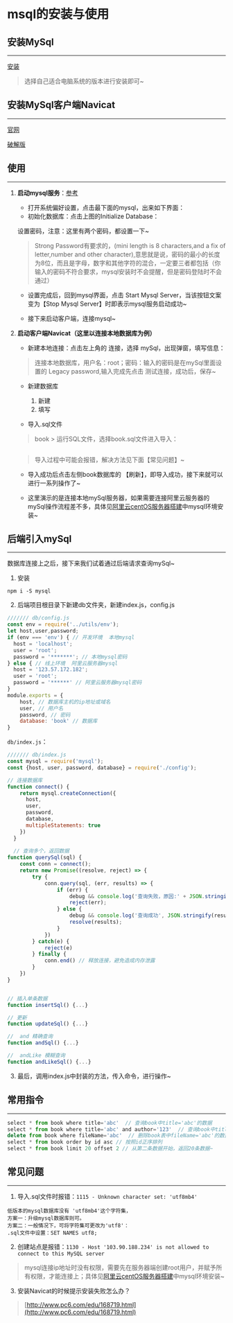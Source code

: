 # msql的安装与使用


## 安装MySql
---
[安装](https://dev.mysql.com/downloads/mysql/)
> 选择自己适合电脑系统的版本进行安装即可~




## 安装MySql客户端Navicat
---
[官网](http://www.navicat.com.cn/products/navicat-for-mysql)

[破解版](http://www.pc6.com/mac/111878.html)


## 使用
---
1. **启动mysql服务**：[参考](https://blog.csdn.net/qq_25628891/article/details/88431942)

    - 打开系统偏好设置，点击最下面的mysql，出来如下界面：

    <img :src="$withBase('/images/project/mysql001.png')" width="auto"/>


    - 初始化数据库：点击上图的Initialize Database：

    <img :src="$withBase('/images/project/mysql002.png')" width="auto"/>

    设置密码，注意：这里有两个密码，都设置一下~

    > Strong Password有要求的，(mini length is 8 characters,and a fix of letter,number and other character),意思就是说，密码的最小的长度为8位，而且是字母，数字和其他字符的混合，一定要三者都包括（你输入的密码不符合要求，mysql安装时不会提醒，但是密码登陆时不会通过）


    - 设置完成后，回到mysql界面，点击 Start Mysql Server，当该按钮文案变为【Stop Mysql Server】时即表示mysql服务启动成功~

    - 接下来启动客户端，连接mysql~


2. **启动客户端Navicat（这里以连接本地数据库为例）**

    - 新建本地连接：点击左上角的 连接，选择 mySql，出现弹窗，填写信息：

    <img :src="$withBase('/images/project/mysql003.png')" width="auto"/>

    > 连接本地数据库，用户名：root；密码：输入的密码是在mySql里面设置的 Legacy password,输入完成先点击 测试连接，成功后，保存~

    - 新建数据库
        1. 新建

        <img :src="$withBase('/images/project/mysql004.png')" width="auto"/>

        2. 填写

        <img :src="$withBase('/images/project/mysql005.png')" width="auto"/>

    - 导入.sql文件
    > book > 运行SQL文件，选择book.sql文件进入导入：

    <img :src="$withBase('/images/project/mysql006.png')" width="auto"/>

    > 导入过程中可能会报错，解决方法见下面【常见问题】~

    - 导入成功后点击左侧book数据库的 【刷新】，即导入成功，接下来就可以进行一系列操作了~

    - 这里演示的是连接本地mySql服务器，如果需要连接阿里云服务器的mySql操作流程差不多，具体见[阿里云centOS服务器搭建](./aliyun-centos)中mysql环境安装~



## 后端引入mySql
---
数据库连接上之后，接下来我们试着通过后端请求查询mySql~

1. 安装
``` shell
npm i -S mysql
```

2. 后端项目根目录下新建db文件夹，新建index.js，config.js
```js
/////// db/config.js
const env = require('../utils/env');
let host,user,password;
if (env === 'env') { // 开发环境  本地mysql
  host = 'localhost';
  user = 'root';
  password = '*******'; // 本地mysql密码
} else { // 线上环境  阿里云服务器mysql
  host = '123.57.172.182';
  user = 'root';
  password = '******' // 阿里云服务器mysql密码
}
module.exports = {
    host, // 数据库主机的ip地址或域名
    user, // 用户名
    password, // 密码
    database: 'book' // 数据库
}
```

`db/index.js`：
```js 
/////// db/index.js
const mysql = require('mysql');
const {host, user, password, database} = require('./config');

// 连接数据库
function connect() {
    return mysql.createConnection({
      host,
      user,
      password,
      database,
      multipleStatements: true
    })
  }
  
  // 查询多个，返回数据
function querySql(sql) {
    const conn = connect();
    return new Promise((resolve, reject) => {
        try {
            conn.query(sql, (err, results) => {
                if (err) {
                    debug && console.log('查询失败，原因:' + JSON.stringify(err))
                    reject(err);
                } else {
                    debug && console.log('查询成功', JSON.stringify(results))
                    resolve(results);
                }
            })
        } catch(e) {
            reject(e)
        } finally {
            conn.end() // 释放连接，避免造成内存泄露
        }
    })
}


// 插入单条数据
function insertSql() {...}

// 更新
function updateSql() {...}

//  and 精确查询
function andSql() {...}

//  andLike 模糊查询
function andLikeSql() {...}
```

3. 最后，调用index.js中封装的方法，传入命令，进行操作~



## 常用指令
---
``` js
select * from book where title='abc'  // 查询book中title='abc'的数据
select * from book where title='abc' and author='123'  // 查询book中title='abc'且author='123'的数据
delete from book where fileName='abc'  // 删除book表中fileName='abc'的数据
select * from book order by id asc // 按照id正序排列
select * from book limit 20 offset 2 // 从第二条数据开始，返回20条数据~
```


## 常见问题
---
1. 导入.sql文件时报错：`1115 - Unknown character set: 'utf8mb4'`
```
低版本的mysql数据库没有 'utf8mb4'这个字符集，
方案一：升级mysql数据库则可。
方案二：一般情况下，可将字符集可更改为'utf8'：
.sql文件中设置：SET NAMES utf8;
```

2. 创建站点是报错：`1130 - Host '103.90.188.234' is not allowed to connect to this MySQL server`
> mysql连接ip地址时没有权限，需要先在服务器端创建root用户，并赋予所有权限，才能连接上；具体见[阿里云centOS服务器搭建](./aliyun-centos)中mysql环境安装~

3. 安装Navicat的时候提示安装失败怎么办？
> [http://www.pc6.com/edu/168719.html](http://www.pc6.com/edu/168719.html)


<!-- 2021-04-26 -->




